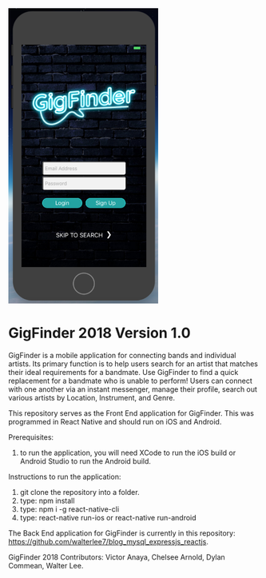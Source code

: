 <img src="/Images/landingPage.png" alt="landing page" width="300"/>

# GigFinder 2018 Version 1.0

GigFinder is a mobile application for connecting bands and individual artists. Its primary function is to help users search for an artist that matches their ideal requirements for a bandmate. Use GigFinder to find a quick replacement for a bandmate who is unable to perform! Users can connect with one another via an instant messenger, manage their profile, search out various artists by Location, Instrument, and Genre.

This repository serves as the Front End application for GigFinder.  This was programmed in React Native and should run on iOS and Android.

Prerequisites:
1. to run the application, you will need XCode to run the iOS build or Android Studio to run the Android build.

Instructions to run the application:
1. git clone the repository into a folder.
2. type: npm install
3. type: npm i -g react-native-cli
4. type: react-native run-ios or react-native run-android

The Back End application for GigFinder is currently in this repository: https://github.com/walterlee7/blog_mysql_expressjs_reactjs.

GigFinder 2018 Contributors:
Victor Anaya,
Chelsee Arnold,
Dylan Commean,
Walter Lee.

